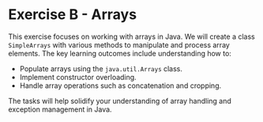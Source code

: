 # Exercise B - Arrays

This exercise focuses on working with arrays in Java. We will create a class `SimpleArrays` with various methods to manipulate and process array elements. The key learning outcomes include understanding how to:
- Populate arrays using the `java.util.Arrays` class.
- Implement constructor overloading.
- Handle array operations such as concatenation and cropping.

The tasks will help solidify your understanding of array handling and exception management in Java.


